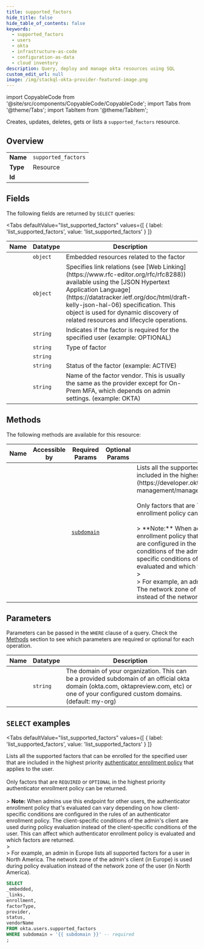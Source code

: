 ```yaml
--- 
title: supported_factors
hide_title: false
hide_table_of_contents: false
keywords:
  - supported_factors
  - users
  - okta
  - infrastructure-as-code
  - configuration-as-data
  - cloud inventory
description: Query, deploy and manage okta resources using SQL
custom_edit_url: null
image: /img/stackql-okta-provider-featured-image.png
---
```


import CopyableCode from '@site/src/components/CopyableCode/CopyableCode';
import Tabs from '@theme/Tabs';
import TabItem from '@theme/TabItem';

Creates, updates, deletes, gets or lists a <code>supported_factors</code> resource.

## Overview
<table><tbody>
<tr><td><b>Name</b></td><td><code>supported_factors</code></td></tr>
<tr><td><b>Type</b></td><td>Resource</td></tr>
<tr><td><b>Id</b></td><td><CopyableCode code="okta.users.supported_factors" /></td></tr>
</tbody></table>

## Fields

The following fields are returned by `SELECT` queries:

<Tabs
    defaultValue="list_supported_factors"
    values={[
        { label: 'list_supported_factors', value: 'list_supported_factors' }
    ]}
>
<TabItem value="list_supported_factors">

<table>
<thead>
    <tr>
    <th>Name</th>
    <th>Datatype</th>
    <th>Description</th>
    </tr>
</thead>
<tbody>
<tr>
    <td><CopyableCode code="_embedded" /></td>
    <td><code>object</code></td>
    <td>Embedded resources related to the factor</td>
</tr>
<tr>
    <td><CopyableCode code="_links" /></td>
    <td><code>object</code></td>
    <td>Specifies link relations (see [Web Linking](https://www.rfc-editor.org/rfc/rfc8288)) available using the [JSON Hypertext Application Language](https://datatracker.ietf.org/doc/html/draft-kelly-json-hal-06) specification. This object is used for dynamic discovery of related resources and lifecycle operations.</td>
</tr>
<tr>
    <td><CopyableCode code="enrollment" /></td>
    <td><code>string</code></td>
    <td>Indicates if the factor is required for the specified user (example: OPTIONAL)</td>
</tr>
<tr>
    <td><CopyableCode code="factorType" /></td>
    <td><code>string</code></td>
    <td>Type of factor</td>
</tr>
<tr>
    <td><CopyableCode code="provider" /></td>
    <td><code>string</code></td>
    <td></td>
</tr>
<tr>
    <td><CopyableCode code="status" /></td>
    <td><code>string</code></td>
    <td>Status of the factor (example: ACTIVE)</td>
</tr>
<tr>
    <td><CopyableCode code="vendorName" /></td>
    <td><code>string</code></td>
    <td>Name of the factor vendor. This is usually the same as the provider except for On-Prem MFA, which depends on admin settings. (example: OKTA)</td>
</tr>
</tbody>
</table>
</TabItem>
</Tabs>

## Methods

The following methods are available for this resource:

<table>
<thead>
    <tr>
    <th>Name</th>
    <th>Accessible by</th>
    <th>Required Params</th>
    <th>Optional Params</th>
    <th>Description</th>
    </tr>
</thead>
<tbody>
<tr>
    <td><a href="#list_supported_factors"><CopyableCode code="list_supported_factors" /></a></td>
    <td><CopyableCode code="select" /></td>
    <td><a href="#parameter-subdomain"><code>subdomain</code></a></td>
    <td></td>
    <td>Lists all the supported factors that can be enrolled for the specified user that are included in the highest priority [authenticator enrollment policy](https://developer.okta.com/docs/apihttps://developer.okta.com/docs/api/openapi/okta-management/management/tag/Policy/) that applies to the user.<br /><br />Only factors that are `REQUIRED` or `OPTIONAL` in the highest priority authenticator enrollment policy can be returned.<br /><br />&gt; **Note:** When admins use this endpoint for other users, the authenticator enrollment policy that's evaluated can vary depending on how client-specific conditions are configured in the rules of an authenticator enrollment policy. The client-specific conditions of the admin's client are used during policy evaluation instead of the client-specific conditions of the user. This can affect which authenticator enrollment policy is evaluated and which factors are returned.<br />&gt;<br />&gt; For example, an admin in Europe lists all supported factors for a user in North America. The network zone of the admin's client (in Europe) is used during policy evaluation instead of the network zone of the user (in North America).</td>
</tr>
</tbody>
</table>

## Parameters

Parameters can be passed in the `WHERE` clause of a query. Check the [Methods](#methods) section to see which parameters are required or optional for each operation.

<table>
<thead>
    <tr>
    <th>Name</th>
    <th>Datatype</th>
    <th>Description</th>
    </tr>
</thead>
<tbody>
<tr id="parameter-subdomain">
    <td><CopyableCode code="subdomain" /></td>
    <td><code>string</code></td>
    <td>The domain of your organization. This can be a provided subdomain of an official okta domain (okta.com, oktapreview.com, etc) or one of your configured custom domains. (default: my-org)</td>
</tr>
</tbody>
</table>

## `SELECT` examples

<Tabs
    defaultValue="list_supported_factors"
    values={[
        { label: 'list_supported_factors', value: 'list_supported_factors' }
    ]}
>
<TabItem value="list_supported_factors">

Lists all the supported factors that can be enrolled for the specified user that are included in the highest priority [authenticator enrollment policy](https://developer.okta.com/docs/apihttps://developer.okta.com/docs/api/openapi/okta-management/management/tag/Policy/) that applies to the user.<br /><br />Only factors that are `REQUIRED` or `OPTIONAL` in the highest priority authenticator enrollment policy can be returned.<br /><br />&gt; **Note:** When admins use this endpoint for other users, the authenticator enrollment policy that's evaluated can vary depending on how client-specific conditions are configured in the rules of an authenticator enrollment policy. The client-specific conditions of the admin's client are used during policy evaluation instead of the client-specific conditions of the user. This can affect which authenticator enrollment policy is evaluated and which factors are returned.<br />&gt;<br />&gt; For example, an admin in Europe lists all supported factors for a user in North America. The network zone of the admin's client (in Europe) is used during policy evaluation instead of the network zone of the user (in North America).

```sql
SELECT
_embedded,
_links,
enrollment,
factorType,
provider,
status,
vendorName
FROM okta.users.supported_factors
WHERE subdomain = '{{ subdomain }}' -- required
;
```
</TabItem>
</Tabs>
